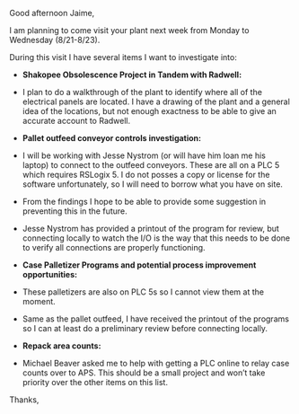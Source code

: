 Good afternoon Jaime,

I am planning to come visit your plant next week from Monday to Wednesday (8/21-8/23).

During this visit I have several items I want to investigate into:

- **Shakopee Obsolescence Project in Tandem with Radwell:**

- I plan to do a walkthrough of the plant to identify where all of the electrical panels are located. I have a drawing of the plant and a general idea of the locations, but not enough exactness to be able to give an accurate account to Radwell.

- **Pallet outfeed conveyor controls investigation:**

- I will be working with Jesse Nystrom (or will have him loan me his laptop) to connect to the outfeed conveyors. These are all on a PLC 5 which requires RSLogix 5. I do not posses a copy or license for the software unfortunately, so I will need to borrow what you have on site.
- From the findings I hope to be able to provide some suggestion in preventing this in the future.
- Jesse Nystrom has provided a printout of the program for review, but connecting locally to watch the I/O is the way that this needs to be done to verify all connections are properly functioning.

- **Case Palletizer Programs and potential process improvement opportunities:**

- These palletizers are also on PLC 5s so I cannot view them at the moment.
- Same as the pallet outfeed, I have received the printout of the programs so I can at least do a preliminary review before connecting locally.

- **Repack area counts:**

- Michael Beaver asked me to help with getting a PLC online to relay case counts over to APS. This should be a small project and won’t take priority over the other items on this list.

Thanks,